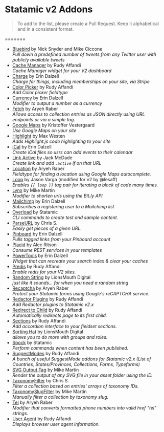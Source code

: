 # Statamic v2 Addons

> To add to the list, please create a Pull Request. Keep it alphabetical and in a consistent format.

=======
- [Bluebird](https://github.com/mc72/Bluebird-statamic-v2) by Nick Snyder and Mike Ciccone  
  _Pull down a predefined number of tweets from any Twitter user with publicly available tweets_
- [Cache Manager](https://github.com/lesaff/statamic-cachemanager) by Rudy Affandi  
  _Cache Manager widget for your V2 dashboard_
- [Charge](https://silentzconsulting.com/addons/charge) by Erin Dalzell  
  _Charge for things, including memberships on your site, via Stripe_
- [Color Picker](https://github.com/lesaff/statamic-colorpicker) by Rudy Affandi  
  _Add Color picker fieldtype_
- [Currency](https://github.com/edalzell/Currency) by Erin Dalzell  
  _Modifier to output a number as a currency_
- [Fetch](https://github.com/aryehdesigns/statamic-fetch) by Aryeh Raber  
  _Allows access to collection entries as JSON directly using URL endpoints or via a simple tag._
- [Google Maps](https://github.com/krve/statamic-google-maps) by Kristoffer Vestergaard  
  _Use Google Maps on your site_
- [Highlight](https://github.com/mwesten/StatamicV2-Highlight-Addon) by Max Westen  
  _Adds Highlight.js code highlighting to your site_
- [iCal](https://github.com/edalzell/iCal) by Erin Dalzell  
  _Create iCal files so usrs can add events to their calendar_
- [Link Active](https://github.com/jackmcdade/statamic-link-active) by Jack McDade  
  _Create link and add `.active` if on that URL_
- [Location](https://github.com/aryehdesigns/statamic-location) by Aryeh Raber  
  _Fieldtype for finding a location using Google Maps autocomplete._
- [Loop](https://github.com/lesaff/Statamic-Loop) by Jason Varga (modified for v2 by @lesaff)  
  _Enables `{{ loop }}` tag pair for iterating a block of code many times._
- [Lynx](https://github.com/mikemartin/lynx) by Mike Martin  
  _Modifier to shorten urls using the Bit.ly API._
- [Mailchimp](https://github.com/edalzell/mailchimp) by Erin Dalzell  
  _Subscribes a registering user to a Mailchimp list_
- [Overload](https://github.com/statamic/overload) by Statamic  
  _CLI commands to create test and sample content._
- [ParseURL](https://github.com/chris-79/statamic-ParseURL) by Chris S.  
  _Easily get pieces of a given URL._
- [Pinboard](https://github.com/edalzell/statamic-pinboard) by Erin Dalzell  
  _Pulls tagged links from your Pinboard account_
- [Placid](https://github.com/alecritson/Placid-Statamic) by Alec Ritson  
  _Consume REST services in your templates_
- [PowerTools](https://github.com/edalzell/statamic-powertools) by Erin Dalzell  
  _Widget that can recreate your search index & clear your caches_
- [Predis](https://github.com/lesaff/statamic-predis) by Rudy Affandi  
  _Enable redis for your V2 sites._
- [Random String](https://github.com/LionsMouthDigital/Statamic-Random-String) by LionsMouth Digital  
  _just like it sounds... for when you need a random string_
- [Recaptcha](https://github.com/aryehdesigns/statamic-recaptcha) by Aryeh Raber  
  _Protect your Statamic forms using Google's reCAPTCHA service._
- [Redactor Plugins](https://github.com/lesaff/statamicv2-redactorplugins) by Rudy Affandi  
  _Add Redactor plugins to Statamic v2.x_
- [Redirect to Child](https://github.com/lesaff/statamicv2-redirecttochild) by Rudy Affandi  
  _Automatically redirects page to its first child._
- [Sections](https://github.com/lesaff/statamic-sections) by Rudy Affandi  
  _Add accordion interface to your fieldset sections._
- [Sorting Hat](https://github.com/LionsMouthDigital/Statamic-Sorting-Hat) by LionsMouth Digital  
  _allows you to do more with groups and roles._
- [Spock](https://github.com/statamic/spock) by Statamic  
  _Perform commands when content has been published._
- [SuggestModes](https://github.com/lesaff/statamic2-suggestmodes) by Rudy Affandi  
  _A bunch of useful SuggestMode addons for Statamic v2.x (List of Countries, States/Provinces, Collections, Forms, Typeforms)_
- [SVG Output Tag](https://github.com/mikemartin/statamic-svg-output) by Mike Martin  
  _Render the output of any SVG file in your asset folder using the ID._
- [TaxonomyFilter](https://github.com/chris-79/statamic-TaxonomyFilter) by Chris S.  
  _Filter a collection based on entries' arrays of taxonomy IDs._
- [TaxonomySlugFilter](https://github.com/mikemartin/TaxonomySlugFilter) by Mike Martin  
  _Manually filter a collection by taxonomy slug._
- [Tel](https://github.com/aryehdesigns/statamic-tel) by Aryeh Raber  
  _Modifier that converts formatted phone numbers into valid href "tel" strings._
- [User Agent](https://github.com/lesaff/statamic-useragent) by Rudy Affandi  
  _Displays browser user agent information._
